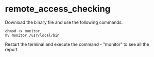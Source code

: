 # remote_access_checking
Download the binary file and use the following commands.
```
chmod +x monitor
mv monitor /usr/local/bin
```
Restart the terminal and execute the command - "monitor" to see all the report 

